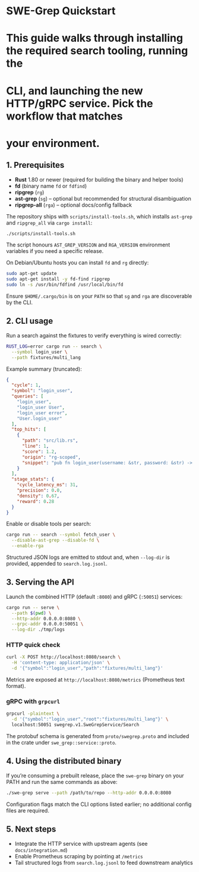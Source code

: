# SWE-Grep Quickstart
#
# This guide walks through installing the required search tooling, running the
# CLI, and launching the new HTTP/gRPC service. Pick the workflow that matches
# your environment.

## 1. Prerequisites

- **Rust** 1.80 or newer (required for building the binary and helper tools)
- **fd** (binary name `fd` or `fdfind`)
- **ripgrep** (`rg`)
- **ast-grep** (`sg`) – optional but recommended for structural disambiguation
- **ripgrep-all** (`rga`) – optional docs/config fallback

The repository ships with `scripts/install-tools.sh`, which installs
`ast-grep` and `ripgrep_all` via `cargo install`:

```bash
./scripts/install-tools.sh
```

The script honours `AST_GREP_VERSION` and `RGA_VERSION` environment variables
if you need a specific release.

On Debian/Ubuntu hosts you can install `fd` and `rg` directly:

```bash
sudo apt-get update
sudo apt-get install -y fd-find ripgrep
sudo ln -s /usr/bin/fdfind /usr/local/bin/fd
```

Ensure `$HOME/.cargo/bin` is on your `PATH` so that `sg` and `rga` are
discoverable by the CLI.

## 2. CLI usage

Run a search against the fixtures to verify everything is wired correctly:

```bash
RUST_LOG=error cargo run -- search \
  --symbol login_user \
  --path fixtures/multi_lang
```

Example summary (truncated):

```json
{
  "cycle": 1,
  "symbol": "login_user",
  "queries": [
    "login_user",
    "login_user User",
    "login_user error",
    "User.login_user"
  ],
  "top_hits": [
    {
      "path": "src/lib.rs",
      "line": 1,
      "score": 1.2,
      "origin": "rg-scoped",
      "snippet": "pub fn login_user(username: &str, password: &str) -> Option<String> {"
    }
  ],
  "stage_stats": {
    "cycle_latency_ms": 31,
    "precision": 0.0,
    "density": 0.67,
    "reward": 0.28
  }
}
```

Enable or disable tools per search:

```bash
cargo run -- search --symbol fetch_user \
  --disable-ast-grep --disable-fd \
  --enable-rga
```

Structured JSON logs are emitted to stdout and, when `--log-dir` is provided,
appended to `search.log.jsonl`.

## 3. Serving the API

Launch the combined HTTP (default `:8080`) and gRPC (`:50051`) services:

```bash
cargo run -- serve \
  --path $(pwd) \
  --http-addr 0.0.0.0:8080 \
  --grpc-addr 0.0.0.0:50051 \
  --log-dir ./tmp/logs
```

### HTTP quick check

```bash
curl -X POST http://localhost:8080/search \
  -H 'content-type: application/json' \
  -d '{"symbol":"login_user","path":"fixtures/multi_lang"}'
```

Metrics are exposed at `http://localhost:8080/metrics` (Prometheus text
format).

### gRPC with `grpcurl`

```bash
grpcurl -plaintext \
  -d '{"symbol":"login_user","root":"fixtures/multi_lang"}' \
  localhost:50051 swegrep.v1.SweGrepService/Search
```

The protobuf schema is generated from `proto/swegrep.proto` and included in the
crate under `swe_grep::service::proto`.

## 4. Using the distributed binary

If you’re consuming a prebuilt release, place the `swe-grep` binary on your PATH
and run the same commands as above:

```bash
./swe-grep serve --path /path/to/repo --http-addr 0.0.0.0:8080
```

Configuration flags match the CLI options listed earlier; no additional config
files are required.

## 5. Next steps

- Integrate the HTTP service with upstream agents (see `docs/integration.md`)
- Enable Prometheus scraping by pointing at `/metrics`
- Tail structured logs from `search.log.jsonl` to feed downstream analytics
